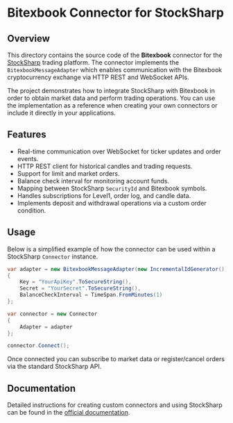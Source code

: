# Bitexbook Connector for StockSharp

## Overview

This directory contains the source code of the **Bitexbook** connector for the [StockSharp](https://github.com/StockSharp/StockSharp) trading platform. The connector implements the `BitexbookMessageAdapter` which enables communication with the Bitexbook cryptocurrency exchange via HTTP REST and WebSocket APIs.

The project demonstrates how to integrate StockSharp with Bitexbook in order to obtain market data and perform trading operations. You can use the implementation as a reference when creating your own connectors or include it directly in your applications.

## Features

- Real-time communication over WebSocket for ticker updates and order events.
- HTTP REST client for historical candles and trading requests.
- Support for limit and market orders.
- Balance check interval for monitoring account funds.
- Mapping between StockSharp `SecurityId` and Bitexbook symbols.
- Handles subscriptions for Level1, order log, and candle data.
- Implements deposit and withdrawal operations via a custom order condition.


## Usage

Below is a simplified example of how the connector can be used within a StockSharp `Connector` instance.

```csharp
var adapter = new BitexbookMessageAdapter(new IncrementalIdGenerator())
{
    Key = "YourApiKey".ToSecureString(),
    Secret = "YourSecret".ToSecureString(),
    BalanceCheckInterval = TimeSpan.FromMinutes(1)
};

var connector = new Connector
{
    Adapter = adapter
};

connector.Connect();
```

Once connected you can subscribe to market data or register/cancel orders via the standard StockSharp API.

## Documentation

Detailed instructions for creating custom connectors and using StockSharp can be found in the [official documentation](https://doc.stocksharp.com/topics/api/connectors/crypto_exchanges/bitexbook.html).


